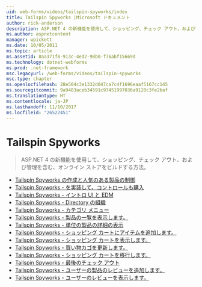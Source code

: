 ```yaml
---
uid: web-forms/videos/tailspin-spyworks/index
title: Tailspin Spyworks |Microsoft ドキュメント
author: rick-anderson
description: ASP.NET 4 の新機能を使用して、ショッピング、チェック アウト、および管理を含む、オンライン ストアをビルドする方法。
ms.author: aspnetcontent
manager: wpickett
ms.date: 10/05/2011
ms.topic: article
ms.assetid: 8aa371f8-913c-4ed2-98b0-f76abf15669d
ms.technology: dotnet-webforms
ms.prod: .net-framework
msc.legacyurl: /web-forms/videos/tailspin-spyworks
msc.type: chapter
ms.openlocfilehash: 28e504c3e1332d047ca7c4f1696eaaf5167cc145
ms.sourcegitcommit: 9a9483aceb34591c97451997036a9120c3fe2baf
ms.translationtype: HT
ms.contentlocale: ja-JP
ms.lasthandoff: 11/10/2017
ms.locfileid: "26522451"
---
```

<a name="tailspin-spyworks"></a>Tailspin Spyworks
====================
> ASP.NET 4 の新機能を使用して、ショッピング、チェック アウト、および管理を含む、オンライン ストアをビルドする方法。


- [Tailspin Spyworks の作成と人気のある製品の制御](tailspin-spyworks-creating-and-using-the-popular-products-control.md)
- [Tailspin Spyworks - を実装して、コントロールも購入](tailspin-spyworks-implementing-and-using-the-also-purchased-control.md)
- [Tailspin Spyworks - イントロ UI と EDM](tailspin-spyworks-intro-ui-and-edm.md)
- [Tailspin Spyworks - Directory の組織](tailspin-spyworks-directory-organization.md)
- [Tailspin Spyworks - カテゴリ メニュー](tailspin-spyworks-category-menu.md)
- [Tailspin Spyworks - 製品の一覧を表示します。](tailspin-spyworks-display-the-product-list.md)
- [Tailspin Spyworks - 単位の製品の詳細の表示](tailspin-spyworks-display-per-product-details.md)
- [Tailspin Spyworks - ショッピング カートにアイテムを追加します。](tailspin-spyworks-adding-items-to-the-shopping-cart.md)
- [Tailspin Spyworks - ショッピング カートを表示します。](tailspin-spyworks-display-shopping-cart.md)
- [Tailspin Spyworks - 買い物カゴを更新します。](tailspin-spyworks-update-the-shopping-cart.md)
- [Tailspin Spyworks - ショッピング カートを移行します。](tailspin-spyworks-migrate-the-shopping-cart.md)
- [Tailspin Spyworks - 最後のチェック アウト](tailspin-spyworks-final-check-out.md)
- [Tailspin Spyworks - ユーザーの製品のレビューを追加します。](tailspin-spyworks-adding-user-product-reviews.md)
- [Tailspin Spyworks - ユーザーのレビューを表示します。](tailspin-spyworks-displaying-user-reviews.md)
